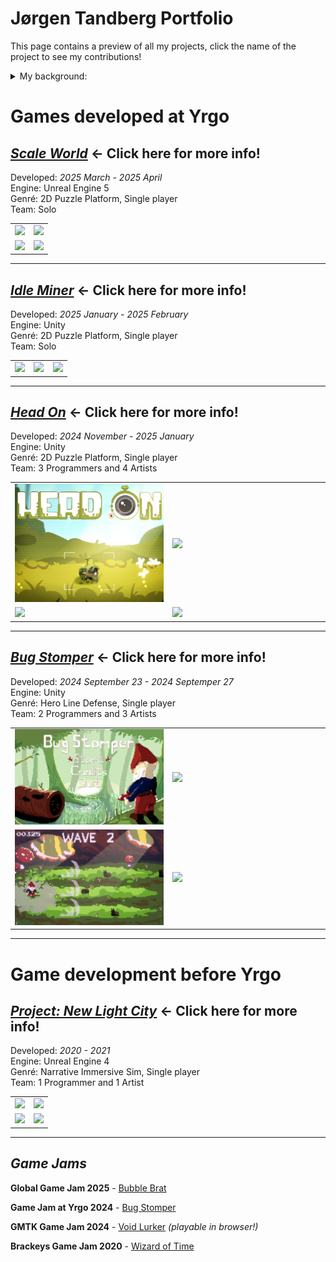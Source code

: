 # Jørgen Tandberg Portfolio

This page contains a preview of all my projects, click the name of the project to see my contributions!

<details>
<summary>My background:</summary>

### My game developer history

I always wanted to work in game development, so as soon as I could I started studying at a vocational school for 3D animation and modelling. I really enjoyed the technical aspects of the 3D tools, Maya, Zbrush and more.

After I finishing this education I ended up working in a different industry, welding automation, here I started learning how to program industrial robots. Programming for the first time I realized I had a knack and love of programming, so I started to dream about game development again, this time as a programmer.

In 2019 I started studying game programming on my spare time, first Unity, then Unreal Engine. Working with teams and collaborators online I learned both engines and got fluent in C# and competent at C++. In fall of 2024 I started Yrgo's Game Programmer education which I currently attend. 

</details>

# Games developed at Yrgo

## [***Scale World***](ScaleWorld#mr-Scale-World) ← Click here for more info!

Developed: *2025 March - 2025 April*  
Engine: Unreal Engine 5\
Genré: 2D Puzzle Platform, Single player\
Team: Solo

<table>
  <tr>
    <td width="50%"><img src="Images\ScaleWorld1.gif" /></td>
    <td width="50%"><img src="Images\ScaleWorld2.gif" /></td>
  </tr>
  <tr>
    <td width="50%"><img src="Images\ScaleWorld3.gif" /></td>
    <td width="50%"><img src="Images\ScaleWorld4.gif" /></td>
  </tr>
</table>

---
## [***Idle Miner***](IdleMiner#mr-Idle-Miner) ← Click here for more info!

Developed: *2025 January - 2025 February*  
Engine: Unity  
Genré: 2D Puzzle Platform, Single player\
Team: Solo

<table>
  <tr>
    <td width="33%"><img src="Images\IdleMiner11.gif" /></td>
    <td width="33%"><img src="Images\IdleMiner5.gif" /></td>
    <td width="33%"><img src="Images\IdleMiner6.gif" /></td>
  </tr>
</table>

---
## [***Head On***](HeadOn#mr-Head-On) ← Click here for more info!

Developed: *2024 November - 2025 January*  
Engine: Unity  
Genré: 2D Puzzle Platform, Single player\
Team: 3 Programmers and 4 Artists

<table>
  <tr>
    <td width="50%"><img src="Images\HeadOn1.png" /></td>
    <td width="50%"><img src="Images\HeadOnG1.gif" /></td>
  </tr>
  <tr>
    <td width="50%"><img src="Images\HeadOnG2.gif" /></td>
    <td width="50%"><img src="Images\HeadOnG3.gif" /></td>
  </tr>
</table>

---

## [***Bug Stomper***](BugStomper#mr-bug-stomper) ← Click here for more info!

Developed: *2024 September 23 - 2024 Septemper 27*  
Engine: Unity  
Genré: Hero Line Defense, Single player\
Team: 2 Programmers and 3 Artists

<table>
  <tr>
    <td width="50%"><img src="Images\BugStomper3.png" /></td>
    <td width="50%"><img src="Images\BugStomperGif2.gif" /></td>
  </tr>
  <tr>
    <td width="50%"><img src="Images\BugStomper1.png" /></td>
    <td width="50%"><img src="Images\BugStomperGif1.gif" /></td>
  </tr>
</table>

---

# Game development before Yrgo

## [***Project: New Light City***](ProjectNewLightCity#mr-ProjectNewLightCity) ← Click here for more info!

Developed: *2020 - 2021*\
Engine: Unreal Engine 4\
Genré: Narrative Immersive Sim, Single player\
Team: 1 Programmer and 1 Artist

<table>
  <tr>
    <td width="50%"><img src="Images\ProjectNLC5.gif" /></td>
    <td width="50%"><img src="Images\ProjectNLC6.gif" /></td>
  </tr>
  <tr>
    <td width="50%"><img src="Images\ProjectNLC7.gif" /></td>
    <td width="50%"><img src="Images\ProjectNLC3.gif" /></td>
  </tr>
</table>

---

## *Game Jams*

**Global Game Jam 2025** - [Bubble Brat](https://lit4g0.itch.io/bubble-brat)

**Game Jam at Yrgo 2024** - [Bug Stomper](https://cu1us.itch.io/bug-stomper) 

**GMTK Game Jam 2024** - [Void Lurker](https://lit4g0.itch.io/gmtk-2024) *(playable in browser!)*

**Brackeys Game Jam 2020** - [Wizard of Time](https://alexrak2.itch.io/wizard-of-time)
